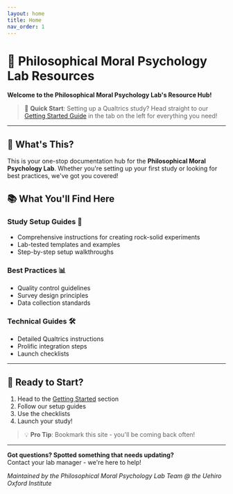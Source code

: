 ```yaml
---
layout: home
title: Home
nav_order: 1
---
```


# 🔮 Philosophical Moral Psychology Lab Resources

**Welcome to the Philosophical Moral Psychology Lab's Resource Hub!**

> 🌟 **Quick Start**: Setting up a Qualtrics study? Head straight to our [Getting Started Guide](https://alimaryam10.github.io/PhilMoralPsych-Lab-Resources/getting-started/) in the tab on the left for everything you need!

---

## 🎯 What's This?

This is your one-stop documentation hub for the **Philosophical Moral Psychology Lab**. Whether you're setting up your first study or looking for best practices, we've got you covered!

## 📚 What You'll Find Here

### Study Setup Guides 🤔
- Comprehensive instructions for creating rock-solid experiments
- Lab-tested templates and examples
- Step-by-step setup walkthroughs

### Best Practices 📊
- Quality control guidelines
- Survey design principles
- Data collection standards

### Technical Guides 🛠️
- Detailed Qualtrics instructions
- Prolific integration steps
- Launch checklists

---

## 🚀 Ready to Start?

1. Head to the [Getting Started](https://alimaryam10.github.io/PhilMoralPsych-Lab-Resources/getting-started/) section
2. Follow our setup guides
3. Use the checklists
4. Launch your study!

> 💡 **Pro Tip**: Bookmark this site - you'll be coming back often!

---

**Got questions? Spotted something that needs updating?**  
Contact your lab manager - we're here to help!

*Maintained by the Philosophical Moral Psychology Lab Team @ the Uehiro Oxford Institute*
